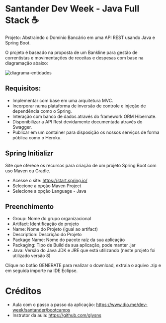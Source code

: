 # Santander Dev Week - Java Full Stack ☕

Projeto: Abstraindo o Domínio Bancário em uma API REST usando Java e Spring Boot.

O projeto é baseado na proposta de um Bankline para gestão de correntistas e movimentações de receitas e despesas com base na diagramação abaixo:

![diagrama-entidades](https://user-images.githubusercontent.com/82734110/167014457-a45c2883-69eb-4d20-927a-8fd70169a9b9.jpg)

## Requisitos:

* Implementar com base em uma arquitetura MVC.
* Incorporar numa plataforma de inversão de controle e injeção de dependência como o Spring.
* Interação com banco de dados através do framework ORM Hibernate.
* Disponibilizar a API Rest devidamente documentada através do Swagger.
* Publicar em um container para disposição os nossos serviços de forma pública como o Heroku.

## Spring Initializr
Site que oferece os recursos para criação de um projeto Spring Boot com uso Maven ou Gradle.

* Acesse o site: https://start.spring.io/
* Selecione a opção Maven Project
* Selecione a opção Language - Java

## Preenchimento

* Group: Nome do grupo organizacional
* Artifact: Identificação do projeto
* Name: Nome do Projeto (igual ao artifact)
* Description: Descrição do Projeto
* Package Name: Nome do pacote raíz da sua aplicação
* Packaging: Tipo de Build da sua aplicação, pode manter .jar
* Java: Versão do Java JDK e JRE que está utilizando (neste projeto foi utilizado versão 8)

Clique no botão GENERATE para realizar o download, extraia o aquivo .zip e em seguida importe na IDE Eclipse.

# Créditos
* Aula com o passo a passo da aplicação: https://www.dio.me/dev-week/santander/bootcamps
* Instrutor da aula: https://github.com/glysns
